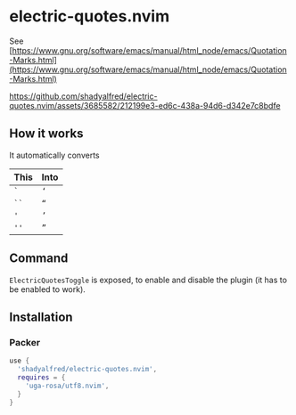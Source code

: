 # electric-quotes.nvim

See [https://www.gnu.org/software/emacs/manual/html_node/emacs/Quotation-Marks.html](https://www.gnu.org/software/emacs/manual/html_node/emacs/Quotation-Marks.html)

https://github.com/shadyalfred/electric-quotes.nvim/assets/3685582/212199e3-ed6c-438a-94d6-d342e7c8bdfe

## How it works

It automatically converts

| This       | Into  |
|------------|------|
| ``` ` ```  | `‘`  |
| ``` `` ``` | `“`  |
| `'`        | `’`  |
| `''`       | `”`  |

## Command
`ElectricQuotesToggle` is exposed, to enable and disable the plugin (it has to be enabled to work).

## Installation

### Packer

```lua
use {
  'shadyalfred/electric-quotes.nvim',
  requires = {
    'uga-rosa/utf8.nvim',
  }
}
```
